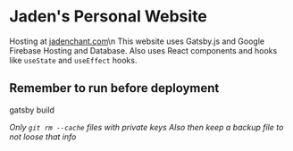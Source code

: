 # Jaden's Personal Website

Hosting at [jadenchant.com](https://jadenchant.com)\n
This website uses Gatsby.js and Google Firebase Hosting and Database.
Also uses React components and hooks like `useState` and `useEffect` hooks.

## Remember to run before deployment

gatsby build

_Only `git rm --cache` files with private keys_
_Also then keep a backup file to not loose that info_
